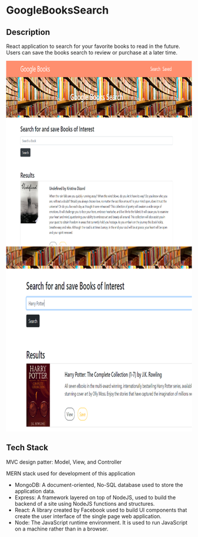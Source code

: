 # GoogleBooksSearch

## Description

React application to search for your favorite books to read in the future. Users can save the books search to review or purchase at a later time. 

<img src="client/public/Capture.PNG" height="500px" alt="Card View"/>


<img src="client/public/Capture1.PNG" height="500px" alt="Card View"/>

## Tech Stack

MVC design patter: Model, View, and Controller

MERN stack used for development of this application
- MongoDB: A document-oriented, No-SQL database used to store the application data.
- Express: A framework layered on top of NodeJS, used to build the backend of a site using NodeJS functions and structures.
- React: A library created by Facebook used to build UI components that create the user interface of the single page web application.
- Node: The JavaScript runtime environment. It is used to run JavaScript on a machine rather than in a browser.

